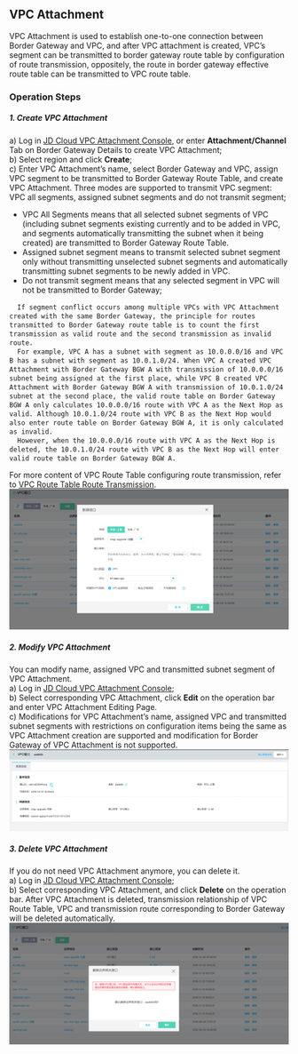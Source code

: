 ## VPC Attachment
VPC Attachment is used to establish one-to-one connection between Border Gateway and VPC, and after VPC attachment is created, VPC’s segment can be transmitted to border gateway route table by configuration of route transmission, oppositely, the route in border gateway effective route table can be transmitted to VPC route table.


### Operation Steps
##### 1. Create VPC Attachment
a) Log in [JD Cloud VPC Attachment Console](https://cns-console.jdcloud.com/host/vpcAttachment/list), or enter **Attachment/Channel** Tab on Border Gateway Details to create VPC Attachment;  </br>
b) Select region and click **Create**;</br>
c) Enter VPC Attachment’s name, select Border Gateway and VPC, assign VPC segment to be transmitted to Border Gateway Route Table, and create VPC Attachment. Three modes are supported to transmit VPC segment: VPC all segments, assigned subnet segments and do not transmit segment;</br>
* VPC All Segments means that all selected subnet segments of VPC (including subnet segments existing currently and to be added in VPC, and segments automatically transmitting the subnet when it being created) are transmitted to Border Gateway Route Table.
* Assigned subnet segment means to transmit selected subnet segment only without transmitting unselected subnet segments and automatically transmitting subnet segments to be newly added in VPC.
* Do not transmit segment means that any selected segment in VPC will not be transmitted to Border Gateway;

```
  If segment conflict occurs among multiple VPCs with VPC Attachment created with the same Border Gateway, the principle for routes transmitted to Border Gateway route table is to count the first transmission as valid route and the second transmission as invalid route.
  For example, VPC A has a subnet with segment as 10.0.0.0/16 and VPC B has a subnet with segment as 10.0.1.0/24. When VPC A created VPC Attachment with Border Gateway BGW A with transmission of 10.0.0.0/16 subnet being assigned at the first place, while VPC B created VPC Attachment with Border Gateway BGW A with transmission of 10.0.1.0/24 subnet at the second place, the valid route table on Border Gateway BGW A only calculates 10.0.0.0/16 route with VPC A as the Next Hop as valid. Although 10.0.1.0/24 route with VPC B as the Next Hop would also enter route table on Border Gateway BGW A, it is only calculated as invalid.
  However, when the 10.0.0.0/16 route with VPC A as the Next Hop is deleted, the 10.0.1.0/24 route with VPC B as the Next Hop will enter valid route table on Border Gateway BGW A.
```

For more content of VPC Route Table configuring route transmission, refer to [VPC Route Table Route Transmission](https://docs.jdcloud.com/en/virtual-private-cloud/route-table-configuration).
![](../../../../../image/Networking/VPN/Operation-Guide/create-vpcattachment.png)

##### 2. Modify VPC Attachment
You can modify name, assigned VPC and transmitted subnet segment of VPC Attachment.</br>
a) Log in [JD Cloud VPC Attachment Console](https://cns-console.jdcloud.com/host/vpcAttachment/list);  </br>
b) Select corresponding VPC Attachment, click **Edit** on the operation bar and enter VPC Attachment Editing Page.</br>
c) Modifications for VPC Attachment’s name, assigned VPC and transmitted subnet segments with restrictions on configuration items being the same as VPC Attachment creation are supported and modification for Border Gateway of VPC Attachment is not supported.</br>
![](../../../../../image/Networking/VPN/Operation-Guide/update-vpcattachment.png)

##### 3. Delete VPC Attachment
If you do not need VPC Attachment anymore, you can delete it.</br>
a) Log in [JD Cloud VPC Attachment Console](https://cns-console.jdcloud.com/host/vpcAttachment/list);  </br>
b) Select corresponding VPC Attachment, and click **Delete** on the operation bar. After VPC Attachment is deleted, transmission relationship of VPC Route Table, VPC and transmission route corresponding to Border Gateway will be deleted automatically.</br>
![](../../../../../image/Networking/VPN/Operation-Guide/delete-vpcattachment.png)
